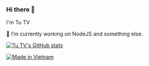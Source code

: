 ### Hi there 👋

I'm Tu TV

🔭 I’m currently working on NodeJS and something else.

[![Tu TV's GitHub stats](https://github-readme-stats.vercel.app/api?username=tutv&count_private=true&show_icons=true&theme=radical)](https://github.com/tutv)

[![Made in Vietnam](https://raw.githubusercontent.com/webuild-community/badge/master/svg/made.svg)](https://medium.com/@tutv)
